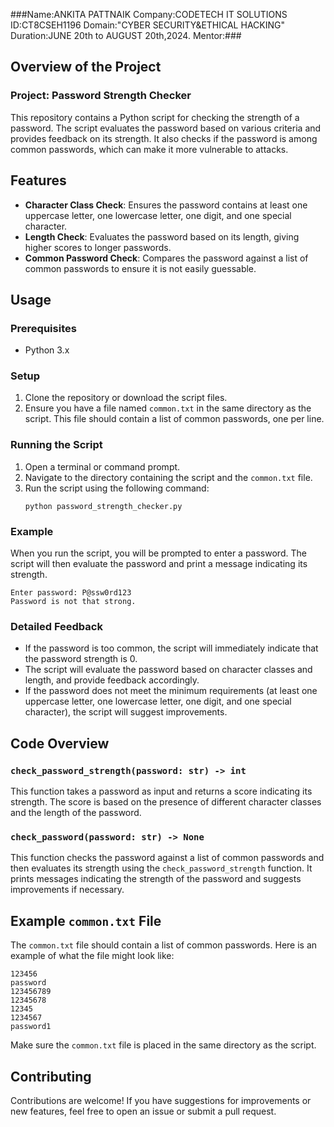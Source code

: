 ###Name:ANKITA PATTNAIK
Company:CODETECH IT SOLUTIONS
ID:CT8CSEH1196
Domain:"CYBER SECURITY&ETHICAL HACKING"
Duration:JUNE 20th to AUGUST 20th,2024.
Mentor:###

## Overview of the Project

### Project: Password Strength Checker

This repository contains a Python script for checking the strength of a password. The script evaluates the password based on various criteria and provides feedback on its strength. It also checks if the password is among common passwords, which can make it more vulnerable to attacks.

## Features

- **Character Class Check**: Ensures the password contains at least one uppercase letter, one lowercase letter, one digit, and one special character.
- **Length Check**: Evaluates the password based on its length, giving higher scores to longer passwords.
- **Common Password Check**: Compares the password against a list of common passwords to ensure it is not easily guessable.

## Usage

### Prerequisites

- Python 3.x

### Setup

1. Clone the repository or download the script files.
2. Ensure you have a file named `common.txt` in the same directory as the script. This file should contain a list of common passwords, one per line.

### Running the Script

1. Open a terminal or command prompt.
2. Navigate to the directory containing the script and the `common.txt` file.
3. Run the script using the following command:
   ```terminal
   python password_strength_checker.py
   ```

### Example

When you run the script, you will be prompted to enter a password. The script will then evaluate the password and print a message indicating its strength.

```plaintext
Enter password: P@ssw0rd123
Password is not that strong.
```

### Detailed Feedback

- If the password is too common, the script will immediately indicate that the password strength is 0.
- The script will evaluate the password based on character classes and length, and provide feedback accordingly.
- If the password does not meet the minimum requirements (at least one uppercase letter, one lowercase letter, one digit, and one special character), the script will suggest improvements.

## Code Overview

### `check_password_strength(password: str) -> int`

This function takes a password as input and returns a score indicating its strength. The score is based on the presence of different character classes and the length of the password.

### `check_password(password: str) -> None`

This function checks the password against a list of common passwords and then evaluates its strength using the `check_password_strength` function. It prints messages indicating the strength of the password and suggests improvements if necessary.

## Example `common.txt` File

The `common.txt` file should contain a list of common passwords. Here is an example of what the file might look like:

```plaintext
123456
password
123456789
12345678
12345
1234567
password1
```

Make sure the `common.txt` file is placed in the same directory as the script.

## Contributing

Contributions are welcome! If you have suggestions for improvements or new features, feel free to open an issue or submit a pull request.

